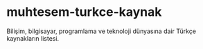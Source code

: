 # muhtesem-turkce-kaynak
Bilişim, bilgisayar, programlama ve teknoloji dünyasına dair Türkçe kaynakların listesi. 
